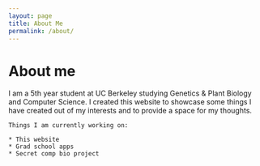 ```yaml
---
layout: page
title: About Me
permalink: /about/
--- 
```


# About me

I am a 5th year student at UC Berkeley studying Genetics & Plant Biology and Computer Science. I created this website to showcase some things I have created out of my interests and to provide a space for my thoughts.

    Things I am currently working on:

    * This website
    * Grad school apps
    * Secret comp bio project